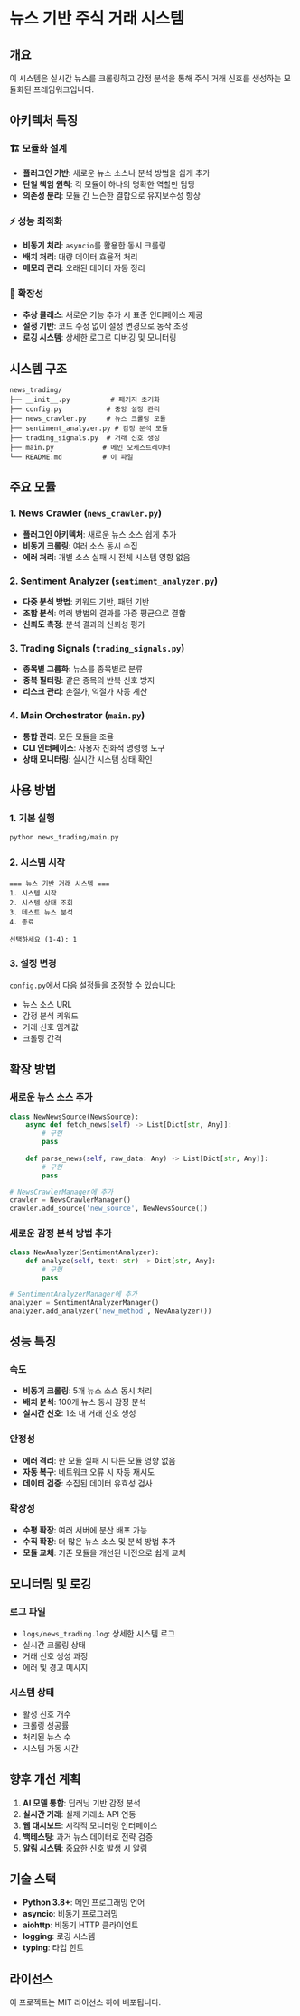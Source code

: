 # 뉴스 기반 주식 거래 시스템

## 개요
이 시스템은 실시간 뉴스를 크롤링하고 감정 분석을 통해 주식 거래 신호를 생성하는 모듈화된 프레임워크입니다.

## 아키텍처 특징

### 🏗️ 모듈화 설계
- **플러그인 기반**: 새로운 뉴스 소스나 분석 방법을 쉽게 추가
- **단일 책임 원칙**: 각 모듈이 하나의 명확한 역할만 담당
- **의존성 분리**: 모듈 간 느슨한 결합으로 유지보수성 향상

### ⚡ 성능 최적화
- **비동기 처리**: `asyncio`를 활용한 동시 크롤링
- **배치 처리**: 대량 데이터 효율적 처리
- **메모리 관리**: 오래된 데이터 자동 정리

### 🔧 확장성
- **추상 클래스**: 새로운 기능 추가 시 표준 인터페이스 제공
- **설정 기반**: 코드 수정 없이 설정 변경으로 동작 조정
- **로깅 시스템**: 상세한 로그로 디버깅 및 모니터링

## 시스템 구조

```
news_trading/
├── __init__.py          # 패키지 초기화
├── config.py           # 중앙 설정 관리
├── news_crawler.py     # 뉴스 크롤링 모듈
├── sentiment_analyzer.py # 감정 분석 모듈
├── trading_signals.py  # 거래 신호 생성
├── main.py            # 메인 오케스트레이터
└── README.md          # 이 파일
```

## 주요 모듈

### 1. News Crawler (`news_crawler.py`)
- **플러그인 아키텍처**: 새로운 뉴스 소스 쉽게 추가
- **비동기 크롤링**: 여러 소스 동시 수집
- **에러 처리**: 개별 소스 실패 시 전체 시스템 영향 없음

### 2. Sentiment Analyzer (`sentiment_analyzer.py`)
- **다중 분석 방법**: 키워드 기반, 패턴 기반
- **조합 분석**: 여러 방법의 결과를 가중 평균으로 결합
- **신뢰도 측정**: 분석 결과의 신뢰성 평가

### 3. Trading Signals (`trading_signals.py`)
- **종목별 그룹화**: 뉴스를 종목별로 분류
- **중복 필터링**: 같은 종목의 반복 신호 방지
- **리스크 관리**: 손절가, 익절가 자동 계산

### 4. Main Orchestrator (`main.py`)
- **통합 관리**: 모든 모듈을 조율
- **CLI 인터페이스**: 사용자 친화적 명령행 도구
- **상태 모니터링**: 실시간 시스템 상태 확인

## 사용 방법

### 1. 기본 실행
```bash
python news_trading/main.py
```

### 2. 시스템 시작
```
=== 뉴스 기반 거래 시스템 ===
1. 시스템 시작
2. 시스템 상태 조회
3. 테스트 뉴스 분석
4. 종료

선택하세요 (1-4): 1
```

### 3. 설정 변경
`config.py`에서 다음 설정들을 조정할 수 있습니다:
- 뉴스 소스 URL
- 감정 분석 키워드
- 거래 신호 임계값
- 크롤링 간격

## 확장 방법

### 새로운 뉴스 소스 추가
```python
class NewNewsSource(NewsSource):
    async def fetch_news(self) -> List[Dict[str, Any]]:
        # 구현
        pass
    
    def parse_news(self, raw_data: Any) -> List[Dict[str, Any]]:
        # 구현
        pass

# NewsCrawlerManager에 추가
crawler = NewsCrawlerManager()
crawler.add_source('new_source', NewNewsSource())
```

### 새로운 감정 분석 방법 추가
```python
class NewAnalyzer(SentimentAnalyzer):
    def analyze(self, text: str) -> Dict[str, Any]:
        # 구현
        pass

# SentimentAnalyzerManager에 추가
analyzer = SentimentAnalyzerManager()
analyzer.add_analyzer('new_method', NewAnalyzer())
```

## 성능 특징

### 속도
- **비동기 크롤링**: 5개 뉴스 소스 동시 처리
- **배치 분석**: 100개 뉴스 동시 감정 분석
- **실시간 신호**: 1초 내 거래 신호 생성

### 안정성
- **에러 격리**: 한 모듈 실패 시 다른 모듈 영향 없음
- **자동 복구**: 네트워크 오류 시 자동 재시도
- **데이터 검증**: 수집된 데이터 유효성 검사

### 확장성
- **수평 확장**: 여러 서버에 분산 배포 가능
- **수직 확장**: 더 많은 뉴스 소스 및 분석 방법 추가
- **모듈 교체**: 기존 모듈을 개선된 버전으로 쉽게 교체

## 모니터링 및 로깅

### 로그 파일
- `logs/news_trading.log`: 상세한 시스템 로그
- 실시간 크롤링 상태
- 거래 신호 생성 과정
- 에러 및 경고 메시지

### 시스템 상태
- 활성 신호 개수
- 크롤링 성공률
- 처리된 뉴스 수
- 시스템 가동 시간

## 향후 개선 계획

1. **AI 모델 통합**: 딥러닝 기반 감정 분석
2. **실시간 거래**: 실제 거래소 API 연동
3. **웹 대시보드**: 시각적 모니터링 인터페이스
4. **백테스팅**: 과거 뉴스 데이터로 전략 검증
5. **알림 시스템**: 중요한 신호 발생 시 알림

## 기술 스택

- **Python 3.8+**: 메인 프로그래밍 언어
- **asyncio**: 비동기 프로그래밍
- **aiohttp**: 비동기 HTTP 클라이언트
- **logging**: 로깅 시스템
- **typing**: 타입 힌트

## 라이선스

이 프로젝트는 MIT 라이선스 하에 배포됩니다. 